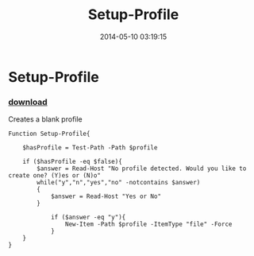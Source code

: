 ﻿---
pid:            5158
parent:         0
children:       
poster:         jmh6182
title:          Setup-Profile
date:           2014-05-10 03:19:15
description:    Creates a blank profile
format:         posh
---

# Setup-Profile

### [download](5158.ps1)  

Creates a blank profile

```posh
Function Setup-Profile{
    
    $hasProfile = Test-Path -Path $profile

    if ($hasProfile -eq $false){
        $answer = Read-Host "No profile detected. Would you like to create one? (Y)es or (N)o"
        while("y","n","yes","no" -notcontains $answer)
        {
        	$answer = Read-Host "Yes or No"
        }
        
            if ($answer -eq "y"){
                New-Item -Path $profile -ItemType "file" -Force
            } 
    }
}
```
